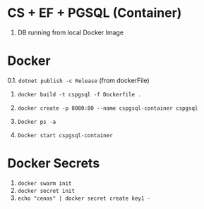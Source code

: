 
# CS + EF + PGSQL (Container)

1. DB running from local Docker Image



# Docker

0.1. `dotnet publish -c Release` (from dockerFile)
1. `docker build -t cspgsql -f Dockerfile .`
2. `docker create -p 8080:80 --name cspgsql-container cspgsql`

3. `Docker ps -a`
4. `Docker start cspgsql-container`

# Docker Secrets

1. `docker swarm init`
2. `docker secret init`
3. `echo "cenas" | docker secret create key1 -`
